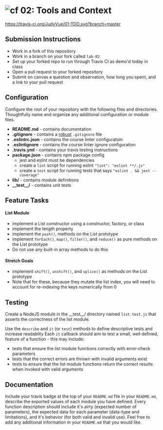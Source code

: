 ![cf](https://i.imgur.com/7v5ASc8.png) 02: Tools and Context
======
https://travis-ci.org/JudyVue/01-TDD.svg?branch=master
## Submission Instructions
* Work in a fork of this repository
* Work in a branch on your fork called `lab-02`
* Set up your forked repo to run through Travis CI as demo'd today in class
* Open a pull request to your forked repository
* Submit on canvas a question and observation, how long you spent, and a link to your pull request

## Configuration
Configure the root of your repository with the following files and directories. Thoughtfully name and organize any additional configuration or module files.
* **README.md** - contains documentation
* **.gitignore** - contains a [robust](http://gitignore.io) `.gitignore` file
* **.eslintrc.json** - contains the course linter configuratoin
* **.eslintignore** - contains the course linter ignore configuration
* **.travis.yml** - contains your travis testing instructions
* **package.json** - contains npm package config 
  * jest and eslint must be dependencies
  * create a `lint` script for running eslint `"lint": "eslint **/.js"`
  * create a `test` script for running tests that says `"eslint . && jest --coverage"`
* **lib/** - contains module definitions
* **\_\_test\_\_/** - contains unit tests

## Feature Tasks

#### List Module
  * implement a List constructor using a constructor, factory, or class
  * implement the length property
  * implement the `push()`, methods on the List prototype
  * implement `forEach()`, `map()`, `filter()`, and `reduce()` as pure methods on the List prototype
  * Do not use any built-in array methods to do this
  
#### Stretch Goals
  * implement `shift()`, `unshift()`, and `splice()` as methods on the List prototype
  * Note that for these, because they mutate the list index, you will need to account for re-indexing the keys numerically from 0

## Testing
Create a NodeJS module in the \_\_test\_\_/ directory named `list.test.js` that asserts the correctness of the list module.

Use the `describe` and `it` (or `test`) methods to define descriptive tests and increase readablity
Each `it` callback should aim to test a small, well defined, feature of a function - this may include:
  * tests that ensure the list module functions correctly with error-check parameters
  * tests that the correct errors are thrown with invalid arguments exist
  * tests to ensure that the list module functions return the correct results when invoked with valid arguments

##  Documentation
Include your travis badge at the top of your `README.md` file
In your `README.md`, describe the exported values of each module you have defined. Every function description should include it's airty (expected number of parameters), the expected data for each parameter (data-type and limitations), and it's behavior (for both valid and invalid use). Feel free to add any additional information in your `README.md` that you would like.

